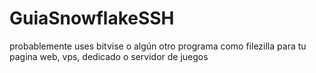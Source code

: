 # GuiaSnowflakeSSH
probablemente uses bitvise o algún otro programa como filezilla para tu pagina web, vps, dedicado o servidor de juegos